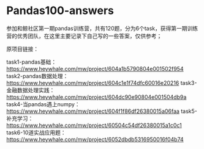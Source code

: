 # Pandas100-answers
参加和鲸社区第一期pandas训练营，共有120题，分为6个task，获得第一期训练营的优秀团队，在这里主要记录下自己写的一些答案，仅供参考；

原项目链接：

task1-pandas基础：https://www.heywhale.com/mw/project/604a1b5790804e001502f954
task2-pandas数据处理：https://www.heywhale.com/mw/project/604c1e1f74dfc60016e20216
task3-金融数据处理实践：https://www.heywhale.com/mw/project/604dc90e90804e001504db9a
task4-当pandas遇上numpy：https://www.heywhale.com/mw/project/604f1f86df26380015a06faa
task5-补充学习：https://www.heywhale.com/mw/project/60504c54df26380015a1c0c1
task6-10道实战应用题：https://www.heywhale.com/mw/project/6052dbdb5316950016f04b74
